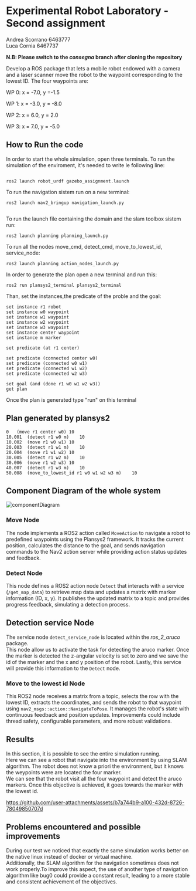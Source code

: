 Experimental Robot Laboratory - Second assignment
==================
Andrea Scorrano 6463777   
Luca Cornia 6467737

**N.B: Please switch to the *consegna* branch after cloning the repository** 

Develop a ROS package that lets a mobile robot endowed with a camera and a laser scanner move the robot to
the waypoint corresponding to the lowest ID.
The four waypoints are:


WP 0: x = -7.0, y =-1.5

WP 1: x = -3.0, y = -8.0

WP 2: x = 6.0, y = 2.0

WP 3: x = 7.0, y = -5.0

## How to Run the code
In order to start the whole simulation, open three terminals.
To run the simulation of the enviroment, it's needed to write le following line:

```

ros2 launch robot_urdf gazebo_assignment.launch

```
To run the navigation sistem run on a new terminal:
```
ros2 launch nav2_bringup navigation_launch.py 
 
```

To run the launch file containing the domain and the slam toolbox sistem run: 

```
ros2 launch planning planning_launch.py 
```

To run all the nodes  move_cmd, detect_cmd, move_to_lowest_id, service_node:
```
ros2 launch planning action_nodes_launch.py 

```

In order to generate the plan open a new terminal and run this:
```
ros2 run plansys2_terminal plansys2_terminal

```
Than, set the instances,the predicate of the proble and the goal:
```
set instance r1 robot
set instance w0 waypoint
set instance w1 waypoint
set instance w2 waypoint
set instance w3 waypoint
set instance center waypoint
set instance m marker

set predicate (at r1 center)

set predicate (connected center w0)
set predicate (connected w0 w1)
set predicate (connected w1 w2)
set predicate (connected w2 w3)

set goal (and (done r1 w0 w1 w2 w3))
get plan

```
Once the plan is generated type "run" on this terminal


## Plan generated by plansys2 ##
```
0	(move r1 center w0)	10
10.001	(detect r1 w0 m)	10
10.002	(move r1 w0 w1)	10
20.003	(detect r1 w1 m)	10
20.004	(move r1 w1 w2)	10
30.005	(detect r1 w2 m)	10
30.006	(move r1 w2 w3)	10
40.007	(detect r1 w3 m)	10
50.008	(move_to_lowest_id r1 w0 w1 w2 w3 m)	10
```
## Component Diagram of the whole system ##

![componentDiagram](https://github.com/user-attachments/assets/88d465c2-7234-4967-b66e-1d87f24f34c5)

### Move Node ###
The node implements a ROS2 action called `MoveAction` to navigate a robot to predefined waypoints using the Plansys2 framework. 
It tracks the current position, calculates the distance to the goal, and sends navigation commands to the Nav2 action server while providing action status updates and feedback.

### Detect Node ###
This node defines a ROS2 action node `Detect` that interacts with a service (`/get_map_data`) to retrieve map data and updates a matrix with marker information (ID, x, y). 
It publishes the updated matrix to a topic and provides progress feedback, simulating a detection process.

## Detection service Node ##
The service node `detect_service_node` is located within the *ros_2_aruco* package.   
This node allow us to activate the task for detecting the aruco marker. Once the marker is detected the z-angular velocity is set to zero and we save the id of the marker and the x and y position of the robot.
Lastly, this service will provide this information to the `Detect` node.


### Move to the lowest id Node ###
This ROS2 node receives a matrix from a topic, selects the row with the lowest ID, extracts the coordinates, and sends the robot to that waypoint using `nav2_msgs::action::NavigateToPose`. 
It manages the robot's state with continuous feedback and position updates. Improvements could include thread safety, configurable parameters, and more robust validations.

## Results ##
In this section, it is possible to see the entire simulation running.   
Here we can see a robot that navigate into the environment by using SLAM algorithm. The robot does not know a priori the environment, but it knows the weypoints were are located the four marker.   
We can see that the robot visit all the four waypoint and detect the aruco markers. Once this objective is achieved, it goes towards the marker with the lowest id.

https://github.com/user-attachments/assets/b7a744b9-a100-432d-8726-78049850707d

## Problems encountered and possible improvements ##
During our test we noticed that exactly the same simulation works better on the native linux instead of docker or virtual machine.   
Additionally, the SLAM algorithm for the navigation sometimes does not work properly.To improve this aspect, the use of another type of navigation algorithm like bug0 could provide a constant result, leading to a more stable and consistent achievement of the objectives.